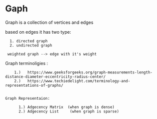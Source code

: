 # Gaph #

  Graph is a collection of vertices and edges
  
  based on edges it has two type:
    
      1. directed graph
      2. undirected graph 
      
     weighted graph --> edge with it's weight
      
     
   Graph terminoligies : 
    
        1.)   https://www.geeksforgeeks.org/graph-measurements-length-distance-diameter-eccentricity-radius-center/
        2.)   https://www.techiedelight.com/terminology-and-representations-of-graphs/
        
        
    Graph Representaion:
    
          1.) Adgecency Matrix  (when graph is dense)
          2.) Adgecency List     (when graph is sparse)
          
          
